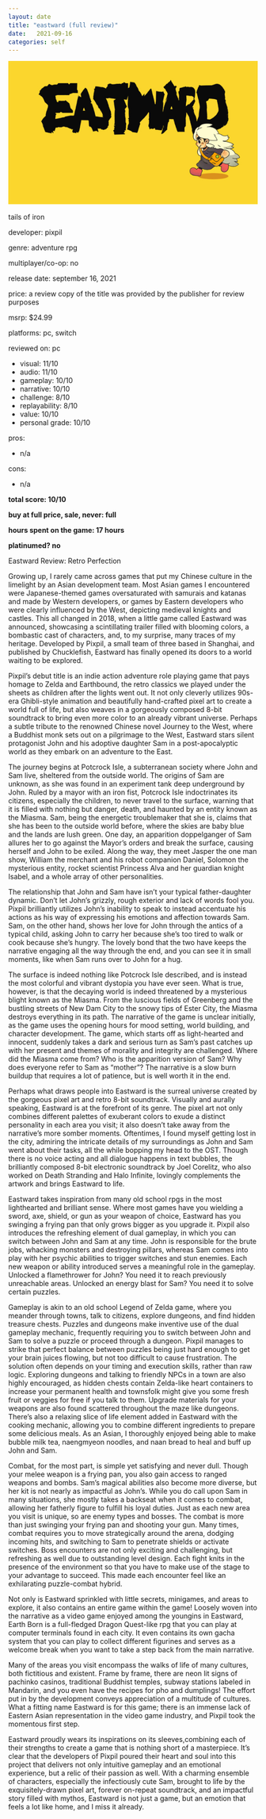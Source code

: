 ```yaml
---
layout: date
title: "eastward (full review)"
date:   2021-09-16
categories: self
---
```


![mos](/assets/img/eastward.jpg)

tails of iron

developer: pixpil

genre: adventure rpg

multiplayer/co-op: no

release date: september 16, 2021

price: a review copy of the title was provided by the publisher for review purposes

msrp: $24.99

platforms: pc, switch

reviewed on: pc

- visual: 11/10
- audio: 11/10
- gameplay: 10/10
- narrative: 10/10
- challenge: 8/10
- replayability: 8/10
- value: 10/10
- personal grade: 10/10


pros:
- n/a

cons:
- n/a

**total score: 10/10**

**buy at full price, sale, never: full**

**hours spent on the game: 17 hours**

**platinumed? no**

Eastward Review: Retro Perfection 

Growing up, I rarely came across games that put my Chinese culture in the limelight by an Asian development team. Most Asian games I encountered were Japanese-themed games oversaturated with samurais and katanas and made by Western developers, or games by Eastern developers who were clearly influenced by the West, depicting medieval knights and castles. This all changed in 2018, when a little game called Eastward was announced, showcasing a scintillating trailer filled with blooming colors, a bombastic cast of characters, and, to my surprise, many traces of my heritage. Developed by Pixpil, a small team of three based in Shanghai, and published by Chucklefish, Eastward has finally opened its doors to a world waiting to be explored.

Pixpil’s debut title is an indie action adventure role playing game that pays homage to Zelda and Earthbound, the retro classics we played under the sheets as children after the lights went out. It not only cleverly utilizes 90s-era Ghibli-style animation and beautifully hand-crafted pixel art to create a world full of life, but also weaves in a gorgeously composed 8-bit soundtrack to bring even more color to an already vibrant universe. Perhaps a subtle tribute to the renowned Chinese novel Journey to the West, where a Buddhist monk sets out on a pilgrimage to the West, Eastward stars silent protagonist John and his adoptive daughter Sam in a post-apocalyptic world as they embark on an adventure to the East.

The journey begins at Potcrock Isle, a subterranean society where John and Sam live, sheltered from the outside world. The origins of Sam are unknown, as she was found in an experiment tank deep underground by John. Ruled by a mayor with an iron fist, Potcrock Isle indoctrinates its citizens, especially the children, to never travel to the surface, warning that it is filled with nothing but danger, death, and haunted by an entity known as the Miasma. Sam, being the energetic troublemaker that she is, claims that she has been to the outside world before, where the skies are baby blue and the lands are lush green. One day, an apparition doppelganger of Sam allures her to go against the Mayor’s orders and break the surface, causing herself and John to be exiled. Along the way, they meet Jasper the one man show, William the merchant and his robot companion Daniel, Solomon the mysterious entity, rocket scientist Princess Alva and her guardian knight Isabel, and a whole array of other personalities.

The relationship that John and Sam have isn’t your typical father-daughter dynamic. Don’t let John’s grizzly, rough exterior and lack of words fool you. Pixpil brilliantly utilizes John’s inability to speak to instead accentuate his actions as his way of expressing his emotions and affection towards Sam. Sam, on the other hand, shows her love for John through the antics of a typical child, asking John to carry her because she’s too tired to walk or cook because she’s hungry. The lovely bond that the two have keeps the narrative engaging all the way through the end, and you can see it in small moments, like when Sam runs over to John for a hug.

The surface is indeed nothing like Potcrock Isle described, and is instead the most colorful and vibrant dystopia you have ever seen. What is true, however, is that the decaying world is indeed threatened by a mysterious blight known as the Miasma. From the luscious fields of Greenberg and the bustling streets of New Dam City to the snowy tips of Ester City, the Miasma destroys everything in its path. The narrative of the game is unclear initially, as the game uses the opening hours for mood setting, world building, and character development. The game, which starts off as light-hearted and innocent, suddenly takes a dark and serious turn as Sam’s past catches up with her present and themes of morality and integrity are challenged. Where did the Miasma come from? Who is the apparition version of Sam? Why does everyone refer to Sam as “mother”? The narrative is a slow burn buildup that requires a lot of patience, but is well worth it in the end.

Perhaps what draws people into Eastward is the surreal universe created by the gorgeous pixel art and retro 8-bit soundtrack. Visually and aurally speaking, Eastward is at the forefront of its genre. The pixel art not only combines different palettes of exuberant colors to exude a distinct personality in each area you visit; it also doesn’t take away from the narrative’s more somber moments. Oftentimes, I found myself getting lost in the city, admiring the intricate details of my surroundings as John and Sam went about their tasks, all the while bopping my head to the OST. Though there is no voice acting and all dialogue happens in text bubbles, the brilliantly composed 8-bit electronic soundtrack by Joel Corelitz, who also worked on Death Stranding and Halo Infinite, lovingly complements the artwork and brings Eastward to life. 

Eastward takes inspiration from many old school rpgs in the most lighthearted and brilliant sense. Where most games have you wielding a sword, axe, shield, or gun as your weapon of choice, Eastward has you swinging a frying pan that only grows bigger as you upgrade it. Pixpil also introduces the refreshing element of dual gameplay, in which you can switch between John and Sam at any time. John is responsible for the brute jobs, whacking monsters and destroying pillars, whereas Sam comes into play with her psychic abilities to trigger switches and stun enemies. Each new weapon or ability introduced serves a meaningful role in the gameplay. Unlocked a flamethrower for John? You need it to reach previously unreachable areas. Unlocked an energy blast for Sam? You need it to solve certain puzzles. 

Gameplay is akin to an old school Legend of Zelda game, where you meander through towns, talk to citizens, explore dungeons, and find hidden treasure chests. Puzzles and dungeons make inventive use of the dual gameplay mechanic, frequently requiring you to switch between John and Sam to solve a puzzle or proceed through a dungeon. Pixpil manages to strike that perfect balance between puzzles being just hard enough to get your brain juices flowing, but not too difficult to cause frustration. The solution often depends on your timing and execution skills, rather than raw logic. Exploring dungeons and talking to friendly NPCs in a town are also highly encouraged, as hidden chests contain Zelda-like heart containers to increase your permanent health and townsfolk might give you some fresh fruit or veggies for free if you talk to them. Upgrade materials for your weapons are also found scattered throughout the maze like dungeons. There’s also a relaxing slice of life element added in Eastward with the cooking mechanic, allowing you to combine different ingredients to prepare some delicious meals. As an Asian, I thoroughly enjoyed being able to make bubble milk tea, naengmyeon noodles, and naan bread to heal and buff up John and Sam.

Combat, for the most part, is simple yet satisfying and never dull. Though your melee weapon is a frying pan, you also gain access to ranged weapons and bombs. Sam’s magical abilities also become more diverse, but her kit is not nearly as impactful as John’s. While you do call upon Sam in many situations, she mostly takes a backseat when it comes to combat, allowing her fatherly figure to fulfill his loyal duties. Just as each new area you visit is unique, so are enemy types and bosses. The combat is more than just swinging your frying pan and shooting your gun. Many times, combat requires you to move strategically around the arena, dodging incoming hits, and switching to Sam to penetrate shields or activate switches. Boss encounters are not only exciting and challenging, but refreshing as well due to outstanding level design. Each fight knits in the presence of the environment so that you have to make use of the stage to your advantage to succeed. This made each encounter feel like an exhilarating puzzle-combat hybrid.

Not only is Eastward sprinkled with little secrets, minigames, and areas to explore, it also contains an entire game within the game! Loosely woven into the narrative as a video game enjoyed among the youngins in Eastward, Earth Born is a full-fledged Dragon Quest-like rpg that you can play at computer terminals found in each city. It even contains its own gacha system that you can play to collect different figurines and serves as a welcome break when you want to take a step back from the main narrative.

Many of the areas you visit encompass the walks of life of many cultures, both fictitious and existent. Frame by frame, there are neon lit signs of pachinko casinos, traditional Buddhist temples, subway stations labeled in Mandarin, and you even have the recipes for pho and dumplings! The effort put in by the development conveys appreciation of a multitude of cultures. What a fitting name Eastward is for this game; there is an immense lack of Eastern Asian representation in the video game industry, and Pixpil took the momentous first step.

Eastward proudly wears its inspirations on its sleeves,combining each of their strengths to create a game that is nothing short of a masterpiece. It’s clear that the developers of Pixpil poured their heart and soul into this project that delivers not only intuitive gameplay and an emotional experience, but a relic of their passion as well. With a charming ensemble of characters, especially the infectiously cute Sam, brought to life by the exquisitely-drawn pixel art, forever on-repeat soundtrack, and an impactful story filled with mythos, Eastward is not just a game, but an emotion that feels a lot like home, and I miss it already.